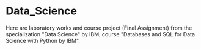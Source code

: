 # Data_Science
Here are laboratory works and course project (Final Assignment) from the specialization "Data Science" by IBM, course "Databases and SQL for Data Science with Python by IBM".
